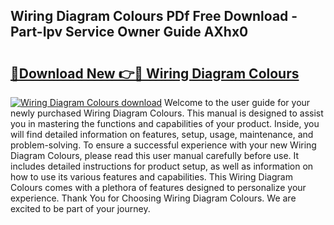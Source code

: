 ## Wiring Diagram Colours PDf Free Download - Part-Ipv Service Owner Guide AXhx0

# <h2><a href="http://dflkidc.blite.top/?on=Wiring+Diagram+Colours">🔗Download New 👉🔴 Wiring Diagram Colours</a></h2>

[![Wiring Diagram Colours download](https://i.imgur.com/lujVjoI.png)](http://dflkidc.blite.top/?on=Wiring+Diagram+Colours)
Welcome to the user guide for your newly purchased Wiring Diagram Colours. This manual is designed to assist you in mastering the functions and capabilities of your product. Inside, you will find detailed information on features, setup, usage, maintenance, and problem-solving. To ensure a successful experience with your new Wiring Diagram Colours, please read this user manual carefully before use. It includes detailed instructions for product setup, as well as information on how to use its various features and capabilities. This Wiring Diagram Colours comes with a plethora of features designed to personalize your experience. Thank You for Choosing Wiring Diagram Colours. We are excited to be part of your journey.
